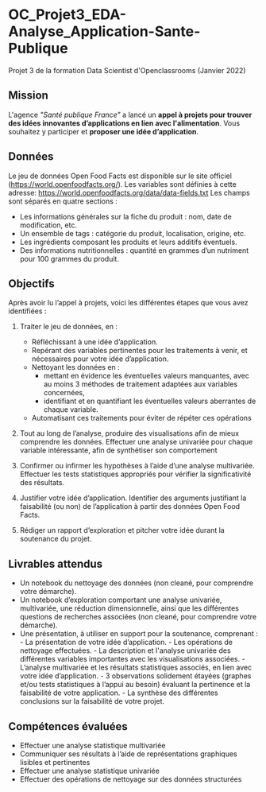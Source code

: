 # OC_Projet3_EDA-Analyse_Application-Sante-Publique
Projet 3 de la formation Data Scientist d'Openclassrooms (Janvier 2022)


## Mission

L'agence *"Santé publique France"* a lancé un **appel à projets pour trouver des idées innovantes d’applications en lien avec l'alimentation**. Vous souhaitez y participer et **proposer une idée d’application**.

## Données

Le jeu de données Open Food Facts est disponible sur le site officiel (https://world.openfoodfacts.org/). 
Les variables sont définies à cette adresse: https://world.openfoodfacts.org/data/data-fields.txt
Les champs sont séparés en quatre sections :

- Les informations générales sur la fiche du produit : nom, date de modification, etc.
- Un ensemble de tags : catégorie du produit, localisation, origine, etc.
- Les ingrédients composant les produits et leurs additifs éventuels.
- Des informations nutritionnelles : quantité en grammes d’un nutriment pour 100 grammes du produit.

## Objectifs

Après avoir lu l’appel à projets, voici les différentes étapes que vous avez identifiées :

1) Traiter le jeu de données, en :

    - Réfléchissant à une idée d’application.
    - Repérant des variables pertinentes pour les traitements à venir, et nécessaires pour votre idée d’application.
    - Nettoyant les données en :
        - mettant en évidence les éventuelles valeurs manquantes, avec au moins 3 méthodes de traitement adaptées aux variables concernées,
        - identifiant et en quantifiant les éventuelles valeurs aberrantes de chaque variable.
    - Automatisant ces traitements pour éviter de répéter ces opérations
    
2) Tout au long de l’analyse, produire des visualisations afin de mieux comprendre les données. Effectuer une analyse univariée pour chaque variable intéressante, afin de synthétiser son comportement
3) Confirmer ou infirmer les hypothèses à l’aide d’une analyse multivariée. Effectuer les tests statistiques appropriés pour vérifier la significativité des résultats.
4) Justifier votre idée d’application. Identifier des arguments justifiant la faisabilité (ou non) de l’application à partir des données Open Food Facts.
5) Rédiger un rapport d’exploration et pitcher votre idée durant la soutenance du projet.

## Livrables attendus
- Un notebook du nettoyage des données (non cleané, pour comprendre votre démarche). 
- Un notebook d’exploration comportant une analyse univariée, multivariée, une réduction dimensionnelle, ainsi que les différentes questions de recherches associées (non cleané, pour comprendre votre démarche).
- Une présentation, à utiliser en support pour la soutenance, comprenant :
        - La présentation de votre idée d’application.
        - Les opérations de nettoyage effectuées.
        - La description et l'analyse univariée des différentes variables importantes avec les visualisations associées.
        - L’analyse multivariée et les résultats statistiques associés, en lien avec votre idée d’application.
        - 3 observations solidement étayées (graphes et/ou tests statistiques à l’appui au besoin) évaluant la pertinence et la faisabilité de votre application.
        - La synthèse des différentes conclusions sur la faisabilité de votre projet.

## Compétences évaluées

- Effectuer une analyse statistique multivariée
- Communiquer ses résultats à l’aide de représentations graphiques lisibles et pertinentes
- Effectuer une analyse statistique univariée
- Effectuer des opérations de nettoyage sur des données structurées

